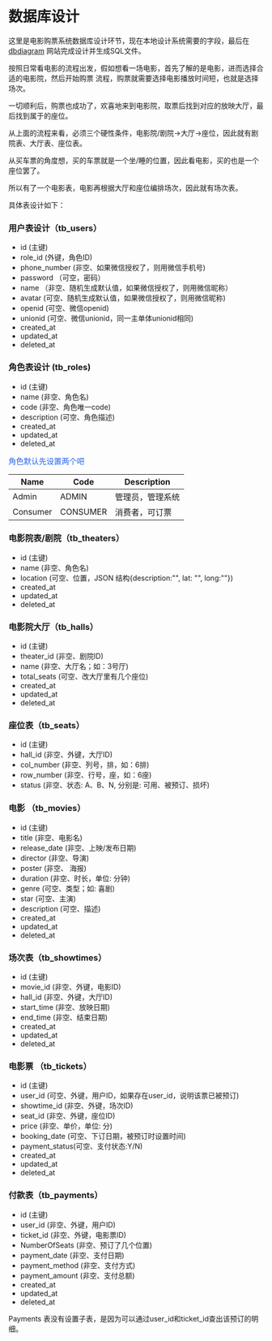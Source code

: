 # 数据库设计

这里是电影购票系统数据库设计环节，现在本地设计系统需要的字段，最后在 [dbdiagram](https://dbdiagram.io/d/63e90c55296d97641d804b10) 网站完成设计并生成SQL文件。

按照日常看电影的流程出发，假如想看一场电影，首先了解的是电影，进而选择合适的电影院，然后开始购票
流程，购票就需要选择电影播放时间短，也就是选择场次。

一切顺利后，购票也成功了，欢喜地来到电影院，取票后找到对应的放映大厅，最后找到属于的座位。

从上面的流程来看，必须三个硬性条件，电影院/剧院->大厅->座位，因此就有剧院表、大厅表、座位表。

从买车票的角度想，买的车票就是一个坐/睡的位置，因此看电影，买的也是一个座位罢了。

所以有了一个电影表，电影再根据大厅和座位编排场次，因此就有场次表。

具体表设计如下：

### 用户表设计（tb_users）
- id           (主键)
- role_id      (外键，角色ID)
- phone_number (非空、如果微信授权了，则用微信手机号)
- password    （可空，密码）
- name        （非空、随机生成默认值，如果微信授权了，则用微信昵称）
- avatar       (可空、随机生成默认值，如果微信授权了，则用微信昵称)
- openid       (可空、微信openid)
- unionid      (可空、微信unionid，同一主单体unionid相同)
- created_at
- updated_at
- deleted_at

### 角色表设计 (tb_roles)
- id            (主键)
- name          (非空、角色名)
- code          (非空、角色唯一code)
- description   (可空、角色描述)
- created_at
- updated_at
- deleted_at

<p style="font-size: 15px; color: #2563eb;">角色默认先设置两个吧</p>

| Name        | Code        | Description | 
| ----------- | ----------- | ----------- |
| Admin       | ADMIN       |  管理员，管理系统
| Consumer    | CONSUMER    |  消费者，可订票

### 电影院表/剧院（tb_theaters）
- id            (主键)
- name          (非空、角色名)
- location      (可空、位置，JSON 结构{description:"", lat: "", long:""})
- created_at
- updated_at
- deleted_at

### 电影院大厅（tb_halls）
- id            (主键)
- theater_id    (非空、剧院ID)
- name          (非空、大厅名；如：3号厅)
- total_seats   (可空、改大厅里有几个座位)
- created_at
- updated_at
- deleted_at

### 座位表（tb_seats）
- id            (主键)
- hall_id       (非空、外键，大厅ID)
- col_number    (非空、列号，排，如：6排)
- row_number    (非空、行号，座，如：6座)
- status        (非空、状态: A、B、N, 分别是: 可用、被预订、损坏)

### 电影 （tb_movies）
- id            (主键)
- title         (非空、电影名)
- release_date  (非空、上映/发布日期)
- director      (非空、导演)
- poster        (非空、 海报)
- duration      (非空、时长，单位: 分钟)
- genre         (可空、类型；如: 喜剧)
- star          (可空、主演)
- description   (可空、描述)
- created_at
- updated_at
- deleted_at

### 场次表（tb_showtimes）
- id            (主键)
- movie_id      (非空、外键，电影ID)
- hall_id       (非空、外键，大厅ID)
- start_time    (非空、放映日期)
- end_time      (非空、结束日期)
- created_at
- updated_at
- deleted_at

### 电影票 （tb_tickets）
- id            (主键)
- user_id       (可空、外键，用户ID，如果存在user_id，说明该票已被预订)
- showtime_id   (非空、外键，场次ID)
- seat_id       (非空、外键，座位ID)
- price         (非空、单价，单位: 分)
- booking_date  (可空、下订日期，被预订时设置时间)
- payment_status(可空、支付状态:Y/N)
- created_at
- updated_at
- deleted_at

### 付款表（tb_payments）
- id             (主键)
- user_id        (非空、外键，用户ID)
- ticket_id      (非空、外键，电影票ID)
- NumberOfSeats  (非空、预订了几个位置)
- payment_date   (非空、支付日期)
- payment_method (非空、支付方式)
- payment_amount (非空、支付总额)
- created_at     
- updated_at
- deleted_at

Payments 表没有设置子表，是因为可以通过user_id和ticket_id查出该预订的明细。


